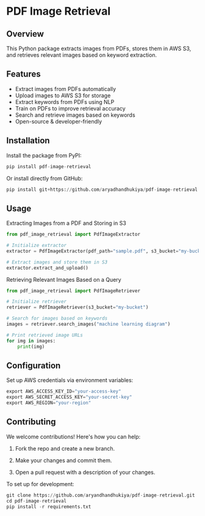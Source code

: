 # PDF Image Retrieval

## Overview
This Python package extracts images from PDFs, stores them in AWS S3, and retrieves relevant images based on keyword extraction.

## Features
- Extract images from PDFs automatically
- Upload images to AWS S3 for storage
- Extract keywords from PDFs using NLP
- Train on PDFs to improve retrieval accuracy
- Search and retrieve images based on keywords
- Open-source & developer-friendly

## Installation
Install the package from PyPI:
```python
pip install pdf-image-retrieval
```
Or install directly from GitHub:
```python
pip install git+https://github.com/aryadhandhukiya/pdf-image-retrieval.git
```
## Usage
Extracting Images from a PDF and Storing in S3
```python
from pdf_image_retrieval import PdfImageExtractor

# Initialize extractor
extractor = PdfImageExtractor(pdf_path="sample.pdf", s3_bucket="my-bucket")

# Extract images and store them in S3
extractor.extract_and_upload()
```

Retrieving Relevant Images Based on a Query
```python
from pdf_image_retrieval import PdfImageRetriever

# Initialize retriever
retriever = PdfImageRetriever(s3_bucket="my-bucket")

# Search for images based on keywords
images = retriever.search_images("machine learning diagram")

# Print retrieved image URLs
for img in images:
    print(img)
```

## Configuration
Set up AWS credentials via environment variables:
```python
export AWS_ACCESS_KEY_ID="your-access-key"
export AWS_SECRET_ACCESS_KEY="your-secret-key"
export AWS_REGION="your-region"
```

## Contributing
We welcome contributions! Here's how you can help:

1. Fork the repo and create a new branch.

2. Make your changes and commit them.

3. Open a pull request with a description of your changes.

To set up for development:
```python
git clone https://github.com/aryandhandhukiya/pdf-image-retrieval.git
cd pdf-image-retrieval
pip install -r requirements.txt
```
